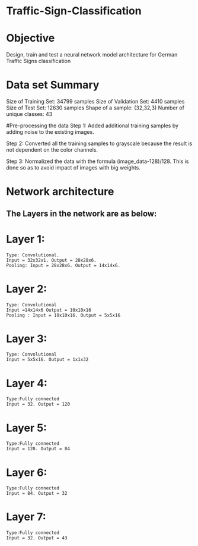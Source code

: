 # Traffic-Sign-Classification

# Objective
Design, train and test a neural network model architecture for German Traffic Signs classification

# Data set Summary
Size of Training Set:   34799 samples
Size of Validation Set: 4410 samples
Size of Test Set:       12630 samples
Shape of a sample: (32,32,3)
Number of unique classes: 43

#Pre-processing the data
Step 1: Added additional training samples by adding noise to the existing images.

Step 2: Converted all the training samples to grayscale because the result is not dependent on the color channels.

Step 3: Normalized the data with the formula (image_data-128)/128. This is done so as to avoid impact of images with big weights.

# Network architecture

## The Layers in the network are as below:
# Layer 1:
    Type: Convolutional. 
    Input = 32x32x1. Output = 28x28x6.
    Pooling: Input = 28x28x6. Output = 14x14x6.

# Layer 2:
    Type: Convolutional
    Input =14x14x6 Output = 10x10x16
    Pooling : Input = 10x10x16. Output = 5x5x16

# Layer 3:
    Type: Convolutional
    Input = 5x5x16. Output = 1x1x32

# Layer 4:
    Type:Fully connected
    Input = 32. Output = 120

# Layer 5:
    Type:Fully connected
    Input = 120. Output = 84

# Layer 6:
    Type:Fully connected
    Input = 84. Output = 32

# Layer 7:
    Type:Fully connected
    Input = 32. Output = 43
